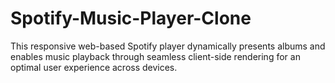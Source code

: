 # Spotify-Music-Player-Clone
This responsive web-based Spotify player dynamically presents albums and enables music playback through seamless client-side rendering for an optimal user experience across devices.
